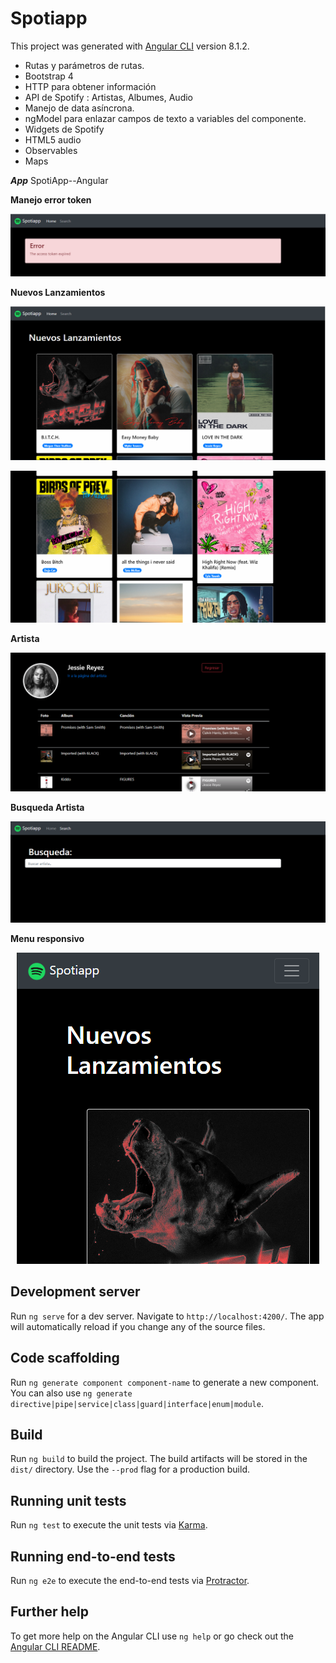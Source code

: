 # Spotiapp

This project was generated with [Angular CLI](https://github.com/angular/angular-cli) version 8.1.2.

- Rutas y parámetros de rutas.
- Bootstrap 4
- HTTP para obtener información
- API de Spotify : Artistas, Albumes, Audio
- Manejo de data asíncrona.
- ngModel para enlazar campos de texto a variables del componente.
- Widgets de Spotify
- HTML5 audio
- Observables
- Maps

***App***
SpotiApp--Angular

**Manejo error token**
<p align="center">
  <img src="https://github.com/llStrevensll/-SpotiApp--Angular/blob/master/images-git/Spotiapp1.PNG?raw=true" alt="Spotiapp1"/>
</p>

**Nuevos Lanzamientos**
<p align="center">
  <img src="https://github.com/llStrevensll/-SpotiApp--Angular/blob/master/images-git/Spotiapp2.PNG?raw=true" alt="Spotiapp2"/>
</p>

<p align="center">
  <img src="https://github.com/llStrevensll/-SpotiApp--Angular/blob/master/images-git/Spotiapp3.PNG?raw=true" alt="Spotiapp3"/>
</p>

**Artista**
<p align="center">
  <img src="https://github.com/llStrevensll/-SpotiApp--Angular/blob/master/images-git/Spotiapp4.PNG?raw=true" alt="Spotiapp4"/>
</p>

**Busqueda Artista**
<p align="center">
  <img src="https://github.com/llStrevensll/-SpotiApp--Angular/blob/master/images-git/Spotiapp5.PNG?raw=true" alt="Spotiapp5"/>
</p>

**Menu responsivo**
<p align="center">
  <img src="https://github.com/llStrevensll/-SpotiApp--Angular/blob/master/images-git/Spotiapp6.PNG?raw=true" alt="Spotiapp6"/>
</p>





## Development server

Run `ng serve` for a dev server. Navigate to `http://localhost:4200/`. The app will automatically reload if you change any of the source files.

## Code scaffolding

Run `ng generate component component-name` to generate a new component. You can also use `ng generate directive|pipe|service|class|guard|interface|enum|module`.

## Build

Run `ng build` to build the project. The build artifacts will be stored in the `dist/` directory. Use the `--prod` flag for a production build.

## Running unit tests

Run `ng test` to execute the unit tests via [Karma](https://karma-runner.github.io).

## Running end-to-end tests

Run `ng e2e` to execute the end-to-end tests via [Protractor](http://www.protractortest.org/).

## Further help

To get more help on the Angular CLI use `ng help` or go check out the [Angular CLI README](https://github.com/angular/angular-cli/blob/master/README.md).









